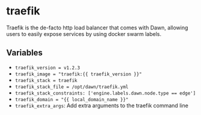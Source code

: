 # traefik

Traefik is the de-facto http load balancer that comes with Dawn, allowing users
to easily expose services by using docker swarm labels.

## Variables

* `traefik_version = v1.2.3`
* `traefik_image = "traefik:{{ traefik_version }}"`
* `traefik_stack = traefik`
* `traefik_stack_file = /opt/dawn/traefik.yml`
* `traefik_stack_constraints: ['engine.labels.dawn.node.type == edge']`
* `traefik_domain = "{{ local_domain_name }}"`
* `traefik_extra_args`: Add extra arguments to the traefik command line